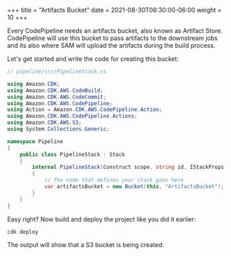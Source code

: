 +++
title = "Artifacts Bucket"
date = 2021-08-30T08:30:00-06:00
weight = 10
+++

Every CodePipeline needs an artifacts bucket, also known as Artifact Store. CodePipeline will use this bucket to pass artifacts to the downstream jobs and its also where SAM will upload the artifacts during the build process. 

Let's get started and write the code for creating this bucket:

```csharp
// pipeline/src/PipelineStack.cs

using Amazon.CDK;
using Amazon.CDK.AWS.CodeBuild;
using Amazon.CDK.AWS.CodeCommit;
using Amazon.CDK.AWS.CodePipeline;
using Action = Amazon.CDK.AWS.CodePipeline.Action;
using Amazon.CDK.AWS.CodePipeline.Actions;
using Amazon.CDK.AWS.S3;
using System.Collections.Generic;

namespace Pipeline
{
    public class PipelineStack : Stack
    {
        internal PipelineStack(Construct scope, string id, IStackProps props = null) : base(scope, id, props)
        {
            // The code that defines your stack goes here
            var artifactsBucket = new Bucket(this, "ArtifactsBucket");
        }
    }
}

```

Easy right? Now build and deploy the project like you did it earlier: 

```bash
cdk deploy
```


The output will show that a S3 bucket is being created:

